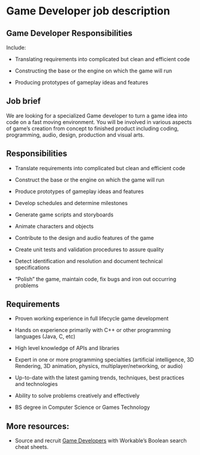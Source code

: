 # Game Developer job description


## Game Developer Responsibilities

Include:

* Translating requirements into complicated but clean and efficient code

* Constructing the base or the engine on which the game will run

* Producing prototypes of gameplay ideas and features


## Job brief

We are looking for a specialized Game developer to turn a game idea into code on a fast moving environment. You will be involved in various aspects of game’s creation from concept to finished product including coding, programming, audio, design, production and visual arts.


## Responsibilities

* Translate requirements into complicated but clean and efficient code

* Construct the base or the engine on which the game will run

* Produce prototypes of gameplay ideas and features

* Develop schedules and determine milestones

* Generate game scripts and storyboards

* Animate characters and objects

* Contribute to the design and audio features of the game

* Create unit tests and validation procedures to assure quality

* Detect identification and resolution and document technical specifications

* “Polish” the game, maintain code, fix bugs and iron out occurring problems


## Requirements

* Proven working experience in full lifecycle game development

* Hands on experience primarily with C++ or other programming languages (Java, C, etc)

* High level knowledge of APIs and libraries

* Expert in one or more programming specialties (artificial intelligence, 3D Rendering, 3D animation, physics, multiplayer/networking, or audio)

* Up-to-date with the latest gaming trends, techniques, best practices and technologies

* Ability to solve problems creatively and effectively

* BS degree in Computer Science or Games Technology

## More resources:
* Source and recruit <a href="https://resources.workable.com/find-game-developers-boolean-search-strings">Game Developers</a> with Workable’s Boolean search cheat sheets.
